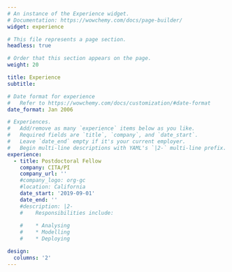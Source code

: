 ```yaml
---
# An instance of the Experience widget.
# Documentation: https://wowchemy.com/docs/page-builder/
widget: experience

# This file represents a page section.
headless: true

# Order that this section appears on the page.
weight: 20

title: Experience
subtitle:

# Date format for experience
#   Refer to https://wowchemy.com/docs/customization/#date-format
date_format: Jan 2006

# Experiences.
#   Add/remove as many `experience` items below as you like.
#   Required fields are `title`, `company`, and `date_start`.
#   Leave `date_end` empty if it's your current employer.
#   Begin multi-line descriptions with YAML's `|2-` multi-line prefix.
experience:
  - title: Postdoctoral Fellow
    company: CITA/PI
    company_url: ''
    #company_logo: org-gc
    #location: California
    date_start: '2019-09-01'
    date_end: ''
    #description: |2-
    #    Responsibilities include:
        
    #    * Analysing
    #    * Modelling
    #    * Deploying

design:
  columns: '2'
---
```

